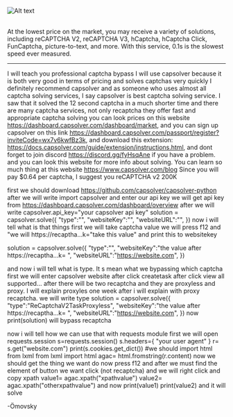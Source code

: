 







![Alt text](https://cdn.discordapp.com/attachments/1139171433436684288/1139244499311284324/20230809-142857.gif)



<br>
At the lowest price on the market, you may receive a variety of solutions, including reCAPTCHA V2, reCAPTCHA V3, hCaptcha, hCaptcha Click, FunCaptcha, picture-to-text, and more. With this service, 0.1s is the slowest speed ever measured.
<hr>


I will teach you professional captcha bypass
I will use capsolver because it is both very good in terms of pricing and solves captchas very quickly I definitely recommend capsolver
and as someone who uses almost all captcha solving services, I say capsolver is best captcha solving service. I saw that it solved the 12 second captcha in a much shorter time and there are many captcha services, not only recaptcha  they offer fast and appropriate captcha solving
you can look prices on this website https://dashboard.capsolver.com/dashboard/market,
and you can sign up capsolver on this link https://dashboard.capsolver.com/passport/register?inviteCode=wx7v6kwfBz3k,
and download this extension: https://docs.capsolver.com/guide/extension/instructions.html,
and dont forget to join discord https://discord.gg/fyHsqAne if you have a problem.
and you can look this website for more info about solving. You can learn so much thing at this website https://www.capsolver.com/blog
Since you will pay $0.64 per captcha, I suggest you reCAPTCHA v2 200K

first we should download https://github.com/capsolver/capsolver-python after we will write import capsolver and enter our api key we will get api key from https://dashboard.capsolver.com/dashboard/overview after we will write capsolver.api_key="your capsolver api key" solution = capsolver.solve({ "type":"", "websiteKey":"", "websiteURL":"", }) now i will tell what is that things first we will take captcha value we will press f12 and "we will https://recaptha...k="take this value" and print this to websitekey

solution = capsolver.solve({ "type":"", "websiteKey":"the value after https://recaptha...k= ", "websiteURL":"https://website.com", })

and now i will tell what is type. It s mean what we bypassing which captcha first we will enter capsolver website after click createtask after click view all supported... after there will be two recaptcha and they are proxyless and proxy. I will explain proxyles one week after i will explain with proxy recaptcha. we will write type solution = capsolver.solve({ "type":"ReCaptchaV2TaskProxyless", "websiteKey":"the value after https://recaptha...k= ", "websiteURL":"https://website.com", }) now print(solution) will bypass recaptcha

now i will tell how we can use that with requests module
first we will open requests.session
s=requests.session()
s.headers={
"your user agent"
}
r= s.get("website.com")
print(s.cookies.get_dict())
#we should import html from lxml
from lxml import html
agac= html.fromstring(r.content)
now we should get the thing we want do now press f12 and after we must find the element of button we want click (not recaptcha) and we will right click and copy xpath value1= agac.xpath("xpathvalue") value2= agac.xpath("otherxpathvalue") and now print(value1) print(value2) and it will solve

-Ömovsky
